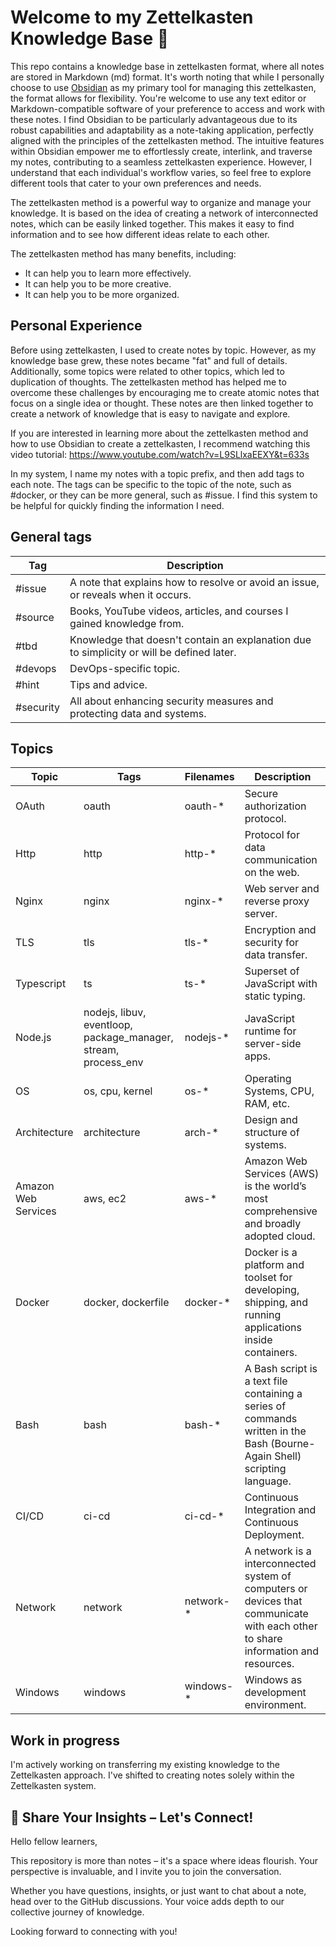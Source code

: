 # Welcome to my Zettelkasten Knowledge Base 🌟
This repo contains a knowledge base in zettelkasten format, where all notes are stored in Markdown (md) format. It's worth noting that while I personally choose to use [Obsidian](https://obsidian.md/) as my primary tool for managing this zettelkasten, the format allows for flexibility. You're welcome to use any text editor or Markdown-compatible software of your preference to access and work with these notes. I find Obsidian to be particularly advantageous due to its robust capabilities and adaptability as a note-taking application, perfectly aligned with the principles of the zettelkasten method. The intuitive features within Obsidian empower me to effortlessly create, interlink, and traverse my notes, contributing to a seamless zettelkasten experience. However, I understand that each individual's workflow varies, so feel free to explore different tools that cater to your own preferences and needs.

The zettelkasten method is a powerful way to organize and manage your knowledge. It is based on the idea of creating a network of interconnected notes, which can be easily linked together. This makes it easy to find information and to see how different ideas relate to each other.

The zettelkasten method has many benefits, including:
- It can help you to learn more effectively.
- It can help you to be more creative.
- It can help you to be more organized.

## Personal Experience

Before using zettelkasten, I used to create notes by topic. However, as my knowledge base grew, these notes became "fat" and full of details. Additionally, some topics were related to other topics, which led to duplication of thoughts.
The zettelkasten method has helped me to overcome these challenges by encouraging me to create atomic notes that focus on a single idea or thought. These notes are then linked together to create a network of knowledge that is easy to navigate and explore.

If you are interested in learning more about the zettelkasten method and how to use Obsidian to create a zettelkasten, I recommend watching this video tutorial: https://www.youtube.com/watch?v=L9SLlxaEEXY&t=633s

In my system, I name my notes with a topic prefix, and then add tags to each note. The tags can be specific to the topic of the note, such as #docker, or they can be more general, such as #issue. I find this system to be helpful for quickly finding the information I need.

## General tags
| Tag       | Description                                                                               |
| --------- | ----------------------------------------------------------------------------------------- |
| #issue    | A note that explains how to resolve or avoid an issue, or reveals when it occurs.         |
| #source   | Books, YouTube videos, articles, and courses I gained knowledge from.                     |
| #tbd      | Knowledge that doesn't contain an explanation due to simplicity or will be defined later. |
| #devops   | DevOps-specific topic.                                                                    |
| #hint     | Tips and advice.                                                                          |
| #security | All about enhancing security measures and protecting data and systems.                    |

## Topics
| Topic               | Tags                                                           | Filenames | Description                                                                                                                       |
| ------------------- | -------------------------------------------------------------- | --------- | --------------------------------------------------------------------------------------------------------------------------------- |
| OAuth               | oauth                                                          | oauth-*   | Secure authorization protocol.                                                                                                    |
| Http                | http                                                           | http-*    | Protocol for data communication on the web.                                                                                       |
| Nginx               | nginx                                                          | nginx-*   | Web server and reverse proxy server.                                                                                              |
| TLS                 | tls                                                            | tls-*     | Encryption and security for data transfer.                                                                                        |
| Typescript          | ts                                                             | ts-*      | Superset of JavaScript with static typing.                                                                                        |
| Node.js             | nodejs, libuv, eventloop, package_manager, stream, process_env | nodejs-*  | JavaScript runtime for server-side apps.                                                                                          |
| OS                  | os, cpu, kernel                                                | os-*      | Operating Systems, CPU, RAM, etc.                                                                                                 |
| Architecture        | architecture                                                   | arch-*    | Design and structure of systems.                                                                                                  |
| Amazon Web Services | aws, ec2                                                       | aws-*     | Amazon Web Services (AWS) is the world’s most comprehensive and broadly adopted cloud.                                            |
| Docker              | docker, dockerfile                                             | docker-*  | Docker is a platform and toolset for developing, shipping, and running applications inside containers.                            |
| Bash                | bash                                                           | bash-*    | A Bash script is a text file containing a series of commands written in the Bash (Bourne-Again Shell) scripting language.         |
| CI/CD               | ci-cd                                                          | ci-cd-*   | Continuous Integration and Continuous Deployment.                                                                                 |
| Network             | network                                                        | network-* | A network is a interconnected system of computers or devices that communicate with each other to share information and resources. |
| Windows             | windows                                                        | windows-* | Windows as development environment.                                                                                               |
## Work in progress
I'm actively working on transferring my existing knowledge to the Zettelkasten approach. I've shifted to creating notes solely within the Zettelkasten system.

## 🌟 Share Your Insights – Let's Connect!

Hello fellow learners,

This repository is more than notes – it's a space where ideas flourish. Your perspective is invaluable, and I invite you to join the conversation.

Whether you have questions, insights, or just want to chat about a note, head over to the GitHub discussions. Your voice adds depth to our collective journey of knowledge.

Looking forward to connecting with you!

